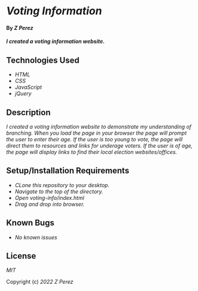 # _Voting Information_

#### By _**Z Perez**_

#### _I created a voting information website._

## Technologies Used

* _HTML_
* _CSS_
* _JavaScript_
* _jQuery_

## Description

_I created a voting information website to demonstrate my understanding of branching. When you load the page in your browser the page will prompt the user to enter their age. If the user is too young to vote, the page will direct them to resources and links for underage voters. If the user is of age, the page will display links to find their local election websites/offices._

## Setup/Installation Requirements

* _CLone this repository to your desktop._
* _Navigate to the top of the directory._
* _Open voting-info/index.html_
* _Drag and drop into browser._



## Known Bugs

* _No known issues_


## License

_MIT_

Copyright (c) _2022_ _Z Perez_

